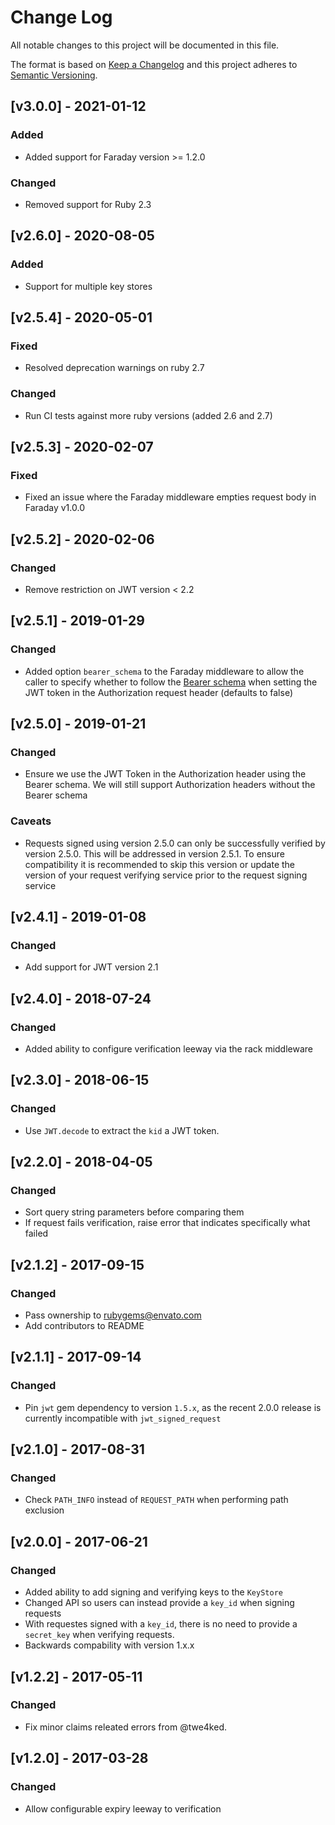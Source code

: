 # Change Log
All notable changes to this project will be documented in this file.

The format is based on [Keep a Changelog](http://keepachangelog.com/)
and this project adheres to [Semantic Versioning](http://semver.org/).

## [v3.0.0] - 2021-01-12

### Added

- Added support for Faraday version >= 1.2.0

### Changed

- Removed support for Ruby 2.3

## [v2.6.0] - 2020-08-05

### Added

- Support for multiple key stores

## [v2.5.4] - 2020-05-01

### Fixed

- Resolved deprecation warnings on ruby 2.7

### Changed

- Run CI tests against more ruby versions (added 2.6 and 2.7)

## [v2.5.3] - 2020-02-07

### Fixed

- Fixed an issue where the Faraday middleware empties request body in Faraday v1.0.0

## [v2.5.2] - 2020-02-06

### Changed

- Remove restriction on JWT version < 2.2

## [v2.5.1] - 2019-01-29

### Changed

- Added option `bearer_schema` to the Faraday middleware to allow the caller to specify whether to follow the [Bearer schema](https://auth0.com/docs/jwt#how-do-json-web-tokens-work-) when setting the JWT token in the Authorization request header (defaults to false)

## [v2.5.0] - 2019-01-21

### Changed

- Ensure we use the JWT Token in the Authorization header using the Bearer schema. We will still support Authorization headers without the Bearer schema

### Caveats

- Requests signed using version 2.5.0 can only be successfully verified by version 2.5.0. This will be addressed in version 2.5.1. To ensure compatibility it is recommended to skip this version or update the version of your request verifying service prior to the request signing service

## [v2.4.1] - 2019-01-08

### Changed

- Add support for JWT version 2.1

## [v2.4.0] - 2018-07-24

### Changed

- Added ability to configure verification leeway via the rack middleware

## [v2.3.0] - 2018-06-15

### Changed

- Use `JWT.decode` to extract the `kid` a JWT token.

## [v2.2.0] - 2018-04-05

### Changed

- Sort query string parameters before comparing them
- If request fails verification, raise error that indicates specifically what failed

## [v2.1.2] - 2017-09-15

### Changed

- Pass ownership to rubygems@envato.com
- Add contributors to README

## [v2.1.1] - 2017-09-14

### Changed

- Pin `jwt` gem dependency to version `1.5.x`, as the recent 2.0.0 release is currently incompatible with `jwt_signed_request`

## [v2.1.0] - 2017-08-31

### Changed

- Check `PATH_INFO` instead of `REQUEST_PATH` when performing path exclusion

## [v2.0.0] - 2017-06-21

### Changed

- Added ability to add signing and verifying keys to the `KeyStore`
- Changed API so users can instead provide a `key_id` when signing requests
- With requestes signed with a `key_id`, there is no need to provide a `secret_key` when verifying requests.
- Backwards compability with version 1.x.x

## [v1.2.2] - 2017-05-11

### Changed

- Fix minor claims releated errors from @twe4ked.

## [v1.2.0] - 2017-03-28

### Changed

- Allow configurable expiry leeway to verification
